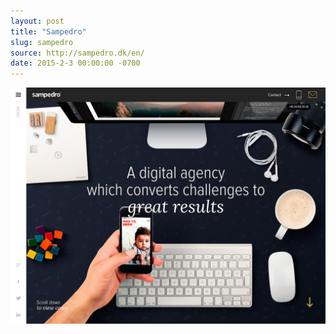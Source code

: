 ```yaml
---
layout: post 
title: "Sampedro"
slug: sampedro
source: http://sampedro.dk/en/
date: 2015-2-3 00:00:00 -0700
---
```


<img src="/screenshots/sampedro.jpg">
